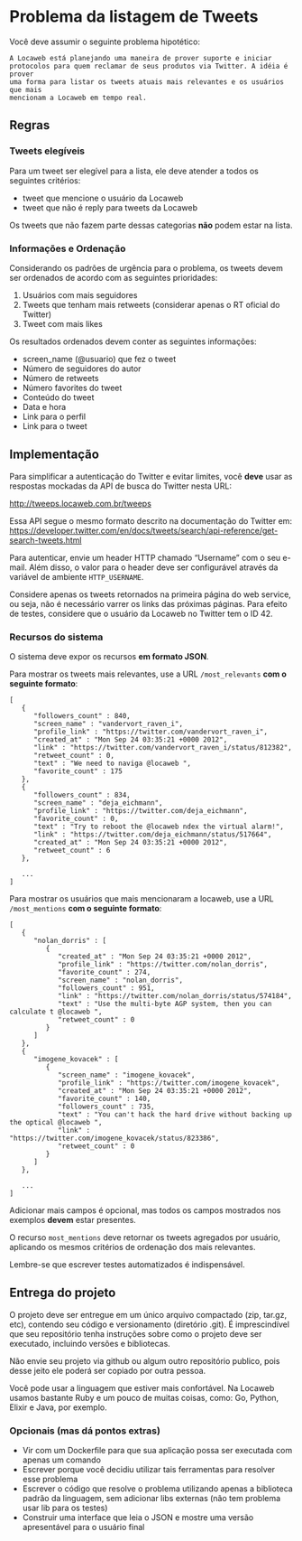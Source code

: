 # Problema da listagem de Tweets

Você deve assumir o seguinte problema hipotético:

```
A Locaweb está planejando uma maneira de prover suporte e iniciar
protocolos para quem reclamar de seus produtos via Twitter. A idéia é prover
uma forma para listar os tweets atuais mais relevantes e os usuários que mais
mencionam a Locaweb em tempo real.
```

## Regras

### Tweets elegíveis

Para um tweet ser elegível para a lista, ele deve atender a todos os seguintes critérios:

* tweet que mencione o usuário da Locaweb
* tweet que não é reply para tweets da Locaweb

Os tweets que não fazem parte dessas categorias **não** podem estar na lista.

### Informações e Ordenação

Considerando os padrões de urgência para o problema, os tweets devem
ser ordenados de acordo com as seguintes prioridades:

1. Usuários com mais seguidores
2. Tweets que tenham mais retweets (considerar apenas o RT oficial do Twitter)
3. Tweet com mais likes

Os resultados ordenados devem conter as seguintes informações:

* screen_name (@usuario) que fez o tweet
* Número de seguidores do autor
* Número de retweets
* Número favorites do tweet
* Conteúdo do tweet
* Data e hora
* Link para o perfil
* Link para o tweet

## Implementação

Para simplificar a autenticação do Twitter e evitar limites, você **deve**
usar as respostas mockadas da API de busca do Twitter nesta URL:

http://tweeps.locaweb.com.br/tweeps

Essa API segue o mesmo formato descrito na documentação do Twitter em:
https://developer.twitter.com/en/docs/tweets/search/api-reference/get-search-tweets.html

Para autenticar, envie um header HTTP chamado “Username” com o seu e-mail. Além disso,
o valor para o header deve ser configurável através da variável de ambiente `HTTP_USERNAME`.

Considere apenas os tweets retornados na primeira página do web
service, ou seja, não é necessário varrer os links das próximas
páginas. Para efeito de testes, considere que o usuário da Locaweb no
Twitter tem o ID 42.

### Recursos do sistema

O sistema deve expor os recursos **em formato JSON**.

Para mostrar os tweets mais relevantes, use a URL `/most_relevants`
**com o seguinte formato**:

```
[
   {
      "followers_count" : 840,
      "screen_name" : "vandervort_raven_i",
      "profile_link" : "https://twitter.com/vandervort_raven_i",
      "created_at" : "Mon Sep 24 03:35:21 +0000 2012",
      "link" : "https://twitter.com/vandervort_raven_i/status/812382",
      "retweet_count" : 0,
      "text" : "We need to naviga @locaweb ",
      "favorite_count" : 175
   },
   {
      "followers_count" : 834,
      "screen_name" : "deja_eichmann",
      "profile_link" : "https://twitter.com/deja_eichmann",
      "favorite_count" : 0,
      "text" : "Try to reboot the @locaweb ndex the virtual alarm!",
      "link" : "https://twitter.com/deja_eichmann/status/517664",
      "created_at" : "Mon Sep 24 03:35:21 +0000 2012",
      "retweet_count" : 6
   },

   ...
]
```

Para mostrar os usuários que mais mencionaram a locaweb, use a URL
`/most_mentions` **com o seguinte formato**:

```
[
   {
      "nolan_dorris" : [
         {
            "created_at" : "Mon Sep 24 03:35:21 +0000 2012",
            "profile_link" : "https://twitter.com/nolan_dorris",
            "favorite_count" : 274,
            "screen_name" : "nolan_dorris",
            "followers_count" : 951,
            "link" : "https://twitter.com/nolan_dorris/status/574184",
            "text" : "Use the multi-byte AGP system, then you can calculate t @locaweb ",
            "retweet_count" : 0
         }
      ]
   },
   {
      "imogene_kovacek" : [
         {
            "screen_name" : "imogene_kovacek",
            "profile_link" : "https://twitter.com/imogene_kovacek",
            "created_at" : "Mon Sep 24 03:35:21 +0000 2012",
            "favorite_count" : 140,
            "followers_count" : 735,
            "text" : "You can't hack the hard drive without backing up the optical @locaweb ",
            "link" : "https://twitter.com/imogene_kovacek/status/823386",
            "retweet_count" : 0
         }
      ]
   },

   ...
]
```

Adicionar mais campos é opcional, mas todos os campos mostrados nos exemplos
**devem** estar presentes.

O recurso `most_mentions` deve retornar os tweets agregados por usuário,
aplicando os mesmos critérios de ordenação dos mais relevantes.

Lembre-se que escrever testes automatizados é indispensável.

## Entrega do projeto

O projeto deve ser entregue em um único arquivo compactado (zip,
tar.gz, etc), contendo seu código e versionamento (diretório .git). É
imprescindível que seu repositório tenha instruções sobre como o
projeto deve ser executado, incluindo versões e bibliotecas.

Não envie seu projeto via github ou algum outro repositório publico, pois desse
jeito ele poderá ser copiado por outra pessoa.

Você pode usar a linguagem que estiver mais confortável. Na Locaweb
usamos bastante Ruby e um pouco de muitas coisas, como: Go, Python,
Elixir e Java, por exemplo.

### Opcionais (mas dá pontos extras)

+ Vir com um Dockerfile para que sua aplicação possa ser executada com
  apenas um comando
+ Escrever porque você decidiu utilizar tais ferramentas para resolver
  esse problema
+ Escrever o código que resolve o problema utilizando apenas a
  biblioteca padrão da linguagem, sem adicionar libs externas (não tem
  problema usar lib para os testes)
+ Construir uma interface que leia o JSON e mostre uma versão
  apresentável para o usuário final
